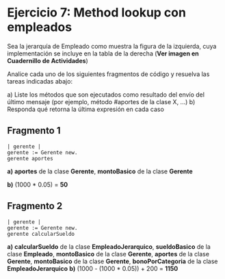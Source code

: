 ﻿# Ejercicio 7: Method lookup con empleados
Sea la jerarquía de Empleado como muestra la figura de la izquierda, cuya
implementación se incluye en la tabla de la derecha (**Ver imagen en Cuadernillo de Actividades**)

Analice cada uno de los siguientes fragmentos de código y resuelva las tareas indicadas
abajo:

a) Liste los métodos que son ejecutados como resultado del envío del último
mensaje (por ejemplo, método #aportes de la clase X, ...)
b) Responda qué retorna la última expresión en cada caso

## Fragmento 1
```
| gerente |
gerente := Gerente new.
gerente aportes
```

**a)** **aportes** de la clase **Gerente**, **montoBasico** de la clase **Gerente**

**b)** (1000 * 0.05) = **50**

## Fragmento 2
```
| gerente |
gerente := Gerente new.
gerente calcularSueldo
```

**a)** **calcularSueldo** de la clase **EmpleadoJerarquico**, **sueldoBasico** de la clase **Empleado**, **montoBasico** de la clase **Gerente**, **aportes** de la clase **Gerente**, **montoBasico** de la clase **Gerente**, **bonoPorCategoria** de la clase **EmpleadoJerarquico**
**b)** (1000 - (1000 * 0.05)) + 200 = **1150**
